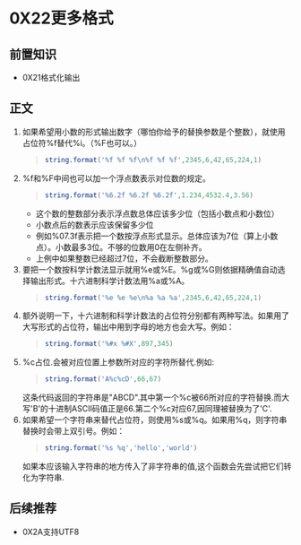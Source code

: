 # 0X22更多格式

## 前置知识

* 0X21格式化输出

## 正文

1. 如果希望用小数的形式输出数字（哪怕你给予的替换参数是个整数），就使用占位符%f替代%i。（%F也可以。）
    >```lua
    >string.format('%f %f %f\n%f %f %f',2345,6,42,65,224,1)
    >```
1. %f和%F中间也可以加一个浮点数表示对位数的规定。
    >```lua
    >string.format('%6.2f %6.2f %6.2f',1.234,4532.4,3.56)
    >```
    * 这个数的整数部分表示浮点数总体应该多少位（包括小数点和小数位）
    * 小数点后的数表示应该保留多少位
    * 例如%07.3f表示把一个数按浮点形式显示。总体应该为7位（算上小数点）。小数最多3位。不够的位数用0在左侧补齐。
    * 上例中如果整数已经超过7位，不会截断整数部分。
1. 要把一个数按科学计数法显示就用%e或%E。%g或%G则依据精确值自动选择输出形式。十六进制科学计数法用%a或%A。
    >```lua
    >string.format('%e %e %e\n%a %a %a',2345,6,42,65,224,1)
    >```
1. 额外说明一下，十六进制和科学计数法的占位符分别都有两种写法。如果用了大写形式的占位符，输出中用到字母的地方也会大写。例如：
    >```lua
    >string.format('%#x %#X',897,345)
    >```
1. %c占位.会被对应位置上参数所对应的字符所替代.例如:
    >```lua
    >string.format('A%c%cD',66,67)
    >```
    这条代码返回的字符串是"ABCD".其中第一个%c被66所对应的字符替换.而大写'B'的十进制ASCII码值正是66.第二个%c对应67,因同理被替换为了'C'.
1. 如果希望一个字符串来替代占位符，则使用%s或%q。如果用%q，则字符串替换时会带上双引号。例如：
    >```lua
    >string.format('%s %q','hello','world')
    >```
    如果本应该输入字符串的地方传入了非字符串的值,这个函数会先尝试把它们转化为字符串.

## 后续推荐

* 0X2A支持UTF8